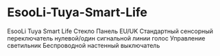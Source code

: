 # EsooLi-Tuya-Smart-Life
EsooLi Tuya Smart Life Стекло Панель EU/UK Стандартный сенсорный переключатель нулевой/один сигнальной линии голос Управление светильник Беспроводной настенный выключатель
